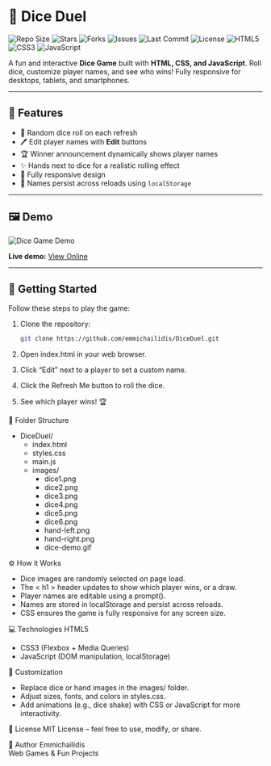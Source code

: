 # 🎲 Dice Duel

![Repo Size](https://img.shields.io/github/repo-size/emmichailidis/DiceDuel)
![Stars](https://img.shields.io/github/stars/emmichailidis/DiceDuel?style=social)
![Forks](https://img.shields.io/github/forks/emmichailidis/DiceDuel?style=social)
![Issues](https://img.shields.io/github/issues/emmichailidis/DiceDuel)
![Last Commit](https://img.shields.io/github/last-commit/emmichailidis/DiceDuel)
![License](https://img.shields.io/github/license/emmichailidis/DiceDuel)
![HTML5](https://img.shields.io/badge/HTML5-orange?logo=html5)
![CSS3](https://img.shields.io/badge/CSS3-blue?logo=css3)
![JavaScript](https://img.shields.io/badge/JavaScript-yellow?logo=javascript)

A fun and interactive **Dice Game** built with **HTML, CSS, and JavaScript**. Roll dice, customize player names, and see who wins! Fully responsive for desktops, tablets, and smartphones.

---

## 🌟 Features

- 🎯 Random dice roll on each refresh  
- 🖊️ Edit player names with **Edit** buttons  
- 🏆 Winner announcement dynamically shows player names  
- ✨ Hands next to dice for a realistic rolling effect  
- 📱 Fully responsive design  
- 💾 Names persist across reloads using `localStorage`  

---

## 🖼️ Demo

![Dice Game Demo](./images/dice-demo.gif)

**Live demo:** [View Online](https://emmichailidis.github.io/DiceDuel/)

---

## 🚀 Getting Started

Follow these steps to play the game:

1. Clone the repository:  
   ```bash
   git clone https://github.com/emmichailidis/DiceDuel.git

2. Open index.html in your web browser.

3. Click “Edit” next to a player to set a custom name.

4. Click the Refresh Me button to roll the dice.

5. See which player wins! 🏆

📁 Folder Structure
<ul> <li>DiceDuel/ <ul> <li>index.html</li> <li>styles.css</li> <li>main.js</li> <li>images/ <ul> <li>dice1.png</li> <li>dice2.png</li> <li>dice3.png</li> <li>dice4.png</li> <li>dice5.png</li> <li>dice6.png</li> <li>hand-left.png</li> <li>hand-right.png</li> <li>dice-demo.gif</li> </ul> </li> </ul> </li> </ul>

⚙️ How it Works
<ul>
<li>Dice images are randomly selected on page load.</li>

<li>The < h1 > header updates to show which player wins, or a draw.</li>

<li>Player names are editable using a prompt().</li>

<li>Names are stored in localStorage and persist across reloads.</li>

<li>CSS ensures the game is fully responsive for any screen size.</li>
</ul>

💻 Technologies
HTML5
<ul>
<li>CSS3 (Flexbox + Media Queries)</li>

<li>JavaScript (DOM manipulation, localStorage)</li>
</ul>

🎨 Customization
<ul>
<li>Replace dice or hand images in the images/ folder.</li>

<li>Adjust sizes, fonts, and colors in styles.css.</li>

<li>Add animations (e.g., dice shake) with CSS or JavaScript for more interactivity.</li>
</ul>

📜 License
MIT License – feel free to use, modify, or share.

🤝 Author
Emmichailidis<br>
Web Games & Fun Projects
